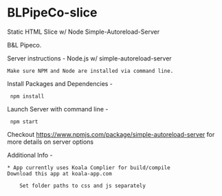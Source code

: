 # BLPipeCo-slice
Static HTML Slice w/ Node Simple-Autoreload-Server

B&L Pipeco.


Server instructions -  Node.js  w/ simple-autoreload-server

	Make sure NPM and Node are installed via command line.

Install Packages and Dependencies -

	 npm install

Launch Server with command line -

     npm start

Checkout https://www.npmjs.com/package/simple-autoreload-server for more details on server options


Additional Info -

	* App currently uses Koala Complier for build/compile  
	Download this app at koala-app.com 

		Set folder paths to css and js separately

